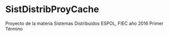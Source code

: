 # SistDistribProyCache
Proyecto de la materia Sistemas Distribuidos ESPOL, FIEC año 2016 Primer Término
